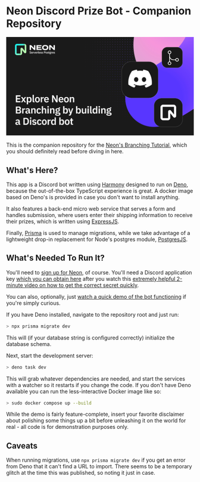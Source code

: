 # Neon Discord Prize Bot - Companion Repository

![Discord Prize Bot](assets/neon-branching-overview.png)

This is the companion repository for the [Neon's Branching Tutorial](https://neon.tech/blog/discord-bot-neon-branching), which you should definitely read before diving in here.

## What's Here?

This app is a Discord bot written using [Harmony](https://deno.land/x/harmony@v2.8.0) designed
to run on [Deno](https://deno.land), because the out-of-the-box TypeScript experience is great.
A docker image based on Deno's is provided in case you don't want to install anything.

It also features a back-end micro web service that serves a form and handles submission,
where users enter their shipping information to receive their prizes, which is written
using [ExpressJS](https://expressjs.com/).

Finally, [Prisma](https://www.prisma.io/) is used to manage migrations, while we take advantage of a
lightweight drop-in replacement for Node's postgres module, [PostgresJS](https://deno.land/x/postgresjs@v3.3.5).

## What's Needed To Run It?

You'll need to [sign up for Neon](https://neon.tech), of course. You'll need a Discord application key
[which you can obtain here](https://discord.com/developers) after you watch this [extremely helpful 2-minute
video on how to get the correct secret quickly](https://www.loom.com/share/b130a869382946f7a6049b446154408a).

You can also, optionally, just [watch a quick demo of the bot functioning](https://www.loom.com/share/cd8c138d1d20485c9ff0bae987abf871?sid=7f65dd42-41fc-4427-9b4c-72cc2c832f6b) if you're simply curious.

If you have Deno installed, navigate to the repository root and just run:

```sh
> npx prisma migrate dev
```

This will (if your database string is configured correctly) initialize the database schema.

Next, start the development server:

```sh
> deno task dev
```

This will grab whatever dependencies are needed, and start the services with a watcher so it restarts if you change the code. If you don't have Deno available you can run the less-interactive Docker image like so:

```sh
> sudo docker compose up --build
```

While the demo is fairly feature-complete, insert your favorite disclaimer about polishing some things up a
bit before unleashing it on the world for real - all code is for demonstration purposes only.

## Caveats

When running migrations, use `npx prisma migrate dev` if you get an error from Deno that it can't find a URL
to import. There seems to be a temporary glitch at the time this was published, so noting it just in case.
